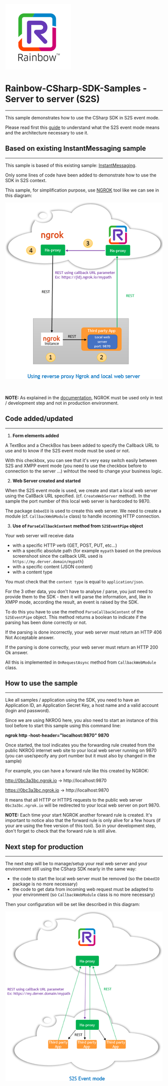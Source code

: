 ![Rainbow](./../logo_rainbow.png)

 
# Rainbow-CSharp-SDK-Samples - Server to server (S2S) 
---

This sample demonstrates how to use the CSharp SDK in S2S event mode.

Please read first this [guide](https://hub.openrainbow.com/#/documentation/doc/sdk/csharp/guides/035_events_mode) to understand what the S2S event mode means and the architecture necessary to use it. 


## Based on existing InstantMessaging sample
---

This sample is based of this existing sample: [InstantMessaging](https://github.com/Rainbow-CPaaS/Rainbow-CSharp-SDK-Samples/tree/master/Windows_NetFwk/InstantMessaging).

Only some lines of code have been added to demonstrate how to use the SDK in S2S context.

This sample, for simplification purpose, use [NGROK](https://ngrok.com/) tool like we can see in this diagram:

<center>
<img src="./images/NgrokConfig.png">
</center>
<br><br>

**NOTE:** As explained in the [documentation](https://hub.openrainbow.com/#/documentation/doc/sdk/csharp/guides/035_events_mode), NGROK must be used only in test / development step and not in production environment.  


## Code added/updated
---

1. **Form elements added**

A TextBox and a CheckBox has been added to specify the Callback URL to use and to know if the S2S event mode must be used or not.

With this checkbox, you can see that it's very easy switch easily between S2S and XMPP event mode (you need to use the checkbox before to connection to the server ...) wihtout the need to change your business logic.

2. **Web Server created and started**

When the S2S event mode is used, we create and start a local web server using the CallBack URL specified.  (cf. `CreateWebServer` method). In the sample  the port number of this local web server is hardcoded to 9870.

The package `EmbedIO` is used to create this web server. We need to create a module (cf. `CallbackWebModule` class) to handle incoming HTTP connection.

3. **Use of `ParseCallbackContent` method from `S2SEventPipe` object**  

Your web server will receive data
- with a specific HTTP verb (GET, POST, PUT, etc...)
- with a specific absolute path (for example `mypath` based on the previous screenshoot since the callback URL used is `https://my.derver.domain/mypath`)
- with a specific content (JSON content)
- with a content type

You must check that the `content type` is equal to `application/json`.
                                                                             
For the 3 other data, you don't have to analyse / parse, you just need to provide them to the SDK - then it will parse the information, and, like in XMPP mode, according the result, an event is raised by the SDK. 

To do this you have to use the method `ParseCallbackContent` of the `S2SEventPipe` object. This method returns a boolean to indicate if the parsing has been done correctly or not.

If the parsing is done incorrectly, your web server must return an HTTP 406 Not Acceptable answer.

If the parsing is done correctly, your web server must return an HTTP 200 Ok answer.

All this is implemented in `OnRequestAsync` method from  `CallbackWebModule` class.


## How to use the sample
---

Like all samples / application using the SDK, you need to have an Application ID, an Application Secret Key, a host name and  a valid account (login and password).

Since we are using NKROG here, you also need to start an instance of this tool before to start this sample using this command line:

**ngrok http -host-header="localhost:9870" 9870**

Once started, the tool indicates you the forwarding rule created from the public NKROG internet web site to your local web server running on 9870 (you can use/specify any port number but it must also by changed in the sample)
  
For example, you can have a forward rule like this created by NGROK:

http://0bc3a3bc.ngrok.io -> http://localhost:9870

https://0bc3a3bc.ngrok.io -> http://localhost:9870  

It means that all HTTP or HTTPS requests to the public web server `0bc3a3bc.ngrok.io` will be redirected to your local web server on port 9870.

**NOTE:** Each time your start NGROK another forward rule is created. It's important to notice also that the forward rule is only alive for a few hours (if your are using the free version of this tool). So in your development step, don't forget to check that the forward rule is still alive.


## Next step for production
---

The next step will be to manage/setup your real web server and your environment still using the CSharp SDK nearly in the same way:
- the code to start the local web server must be removed (so the `EmbedIO` package is no more necessary)
- the code to get data from incoming web request must be adapted to your environment (so `CallbackWebModule` class is no more necessary)

Then your configuration will be set like described in this diagram:
<center>
<img src="./images/EventModeS2S.png">
</center>
<br><br>
